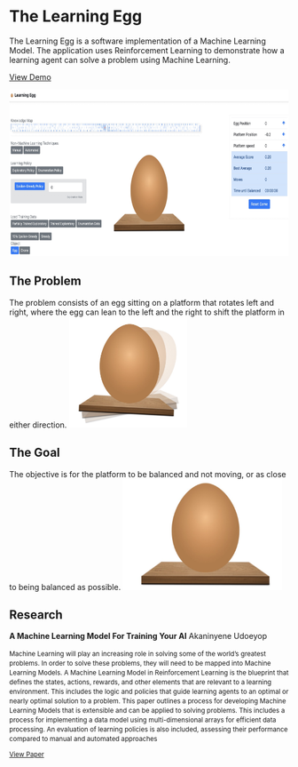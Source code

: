 # The Learning Egg

The Learning Egg is a software implementation of a Machine Learning Model. The application uses Reinforcement Learning to demonstrate how a learning agent can solve a problem using Machine Learning.

[View Demo](https://www.akaninyene.com/assets/projects/the-learning-egg/)

<img src="images/dashboard.jpg" height="300px">


## The Problem

The problem consists of an egg sitting on a platform that rotates left and right, where the egg can lean to the left and the right to shift the platform in either direction.
<img src="images/learning-egg.jpg" height="200px">

## The Goal

The objective is for the platform to be balanced and not moving, or as close to being balanced as possible.
<img src="images/balanced-egg.jpg" height="200px">


## Research

**A Machine Learning Model For Training Your AI**
Akaninyene Udoeyop

<small>Machine Learning will play an increasing role in solving some of the world’s greatest problems. In order to solve these problems, they will need to be mapped into Machine Learning Models.  A Machine Learning Model in Reinforcement Learning is the blueprint that defines the states, actions, rewards, and other elements that are relevant to a learning environment. This includes the logic and policies that guide learning agents to an optimal or nearly optimal solution to a problem. This paper outlines a process for developing Machine Learning Models that is extensible and can be applied to solving problems. This includes a process for implementing a data model using multi-dimensional arrays for efficient data processing. An evaluation of learning policies is also included, assessing their performance compared to manual and automated approaches

[View Paper](https://akaninyene.com/assets/publications/A%20Machine%20Learning%20Model%20for%20Training%20Your%20AI%20-%20Akaninyene%20Udoeyop.pdf)
